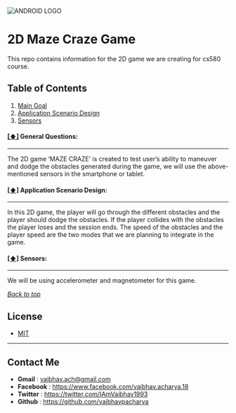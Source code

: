 ![ANDROID LOGO](https://i.ytimg.com/vi/Zpvv9TdQU2k/maxresdefault.jpg)

# 2D Maze Craze Game
This repo contains information for the 2D game we are creating for cs580 course.
## <a name='toc'>Table of Contents</a>

  1. [Main Goal](#general)
  1. [Application Scenario Design](#architecture)
  1. [Sensors](#sensors)

#### [[⬆]](#toc) <a name='general'>General Questions:</a>
***
The 2D game ‘MAZE CRAZE’ is created to test user’s ability to maneuver and dodge the obstacles generated during the game, we will use the above-mentioned sensors in the smartphone or tablet.

#### [[⬆]](#toc) <a name='architecture'>Application Scenario Design:</a>
***
In this 2D game, the player will go through the different obstacles and the player should dodge the obstacles. If the player collides with the obstacles the player loses and the session ends. The speed of the obstacles and the player speed are the two modes that we are planning to integrate in the game.

#### [[⬆]](#toc) <a name='sensors'>Sensors:</a>
***
We will be using accelerometer and magnetometer for this game.

*[Back to top](#toc)*

## License
- [MIT](https://github.com/vaibhavpacharya/3-2D-MAZE-CRAZE-cs580/blob/master/LICENSE)
***
## Contact Me
- **Gmail**			:	vaibhav.ach@gmail.com
- **Facebook**		:	https://www.facebook.com/vaibhav.acharya.18
- **Twitter**		:	https://twitter.com/IAmVaibhav1993
- **Github**		:	https://github.com/vaibhavpacharya
